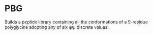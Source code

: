 PBG
===

Builds a peptide library containing all the conformations of a 9-residue polyglycine adopting any of six φψ discrete values.
